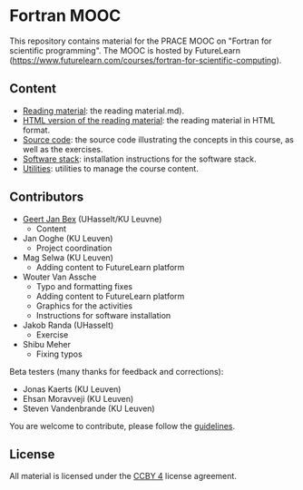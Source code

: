 # Fortran MOOC

This repository contains material for the PRACE MOOC on "Fortran for scientific
programming".  The MOOC is hosted by FutureLearn
(https://www.futurelearn.com/courses/fortran-for-scientific-computing).


## Content

* [Reading material](docs/): the reading material.md).
* [HTML version of the reading material](html/): the reading material in HTML format.
* [Source code](source_code/): the source code illustrating the concepts in this course, as well as
  the exercises.
* [Software stack](software/): installation instructions for the software stack.
* [Utilities](scripts/): utilities to manage the course content.


## Contributors

* [Geert Jan Bex](geertjan.bex@uhasselt.be) (UHasselt/KU Leuvne)
  * Content
* Jan Ooghe (KU Leuven)
  * Project coordination
* Mag Selwa (KU Leuven)
  * Adding content to FutureLearn platform
* Wouter Van Assche
  * Typo and formatting fixes
  * Adding content to FutureLearn platform
  * Graphics for the activities
  * Instructions for software installation
* Jakob Randa (UHasselt)
  * Exercise
* Shibu Meher
  * Fixing typos

Beta testers (many thanks for feedback and corrections):
* Jonas Kaerts (KU Leuven)
* Ehsan Moravveji (KU Leuven)
* Steven Vandenbrande (KU Leuven)

You are welcome to contribute, please follow the [guidelines](CONTRIBUTING.md).


## License

All material is licensed under the [CCBY 4](LICENSE) license agreement.
